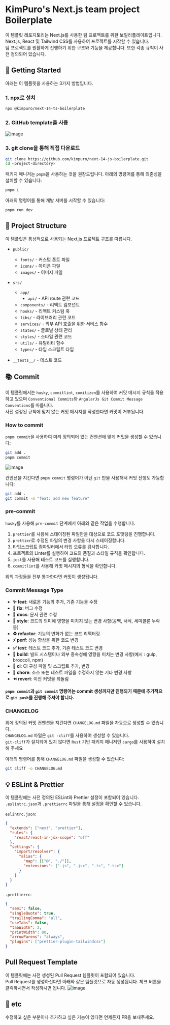# KimPuro's Next.js team project Boilerplate

이 템플릿 레포지토리는 Next.js를 사용한 팀 프로젝트를 위한 보일러플레이트입니다.  
Next.js, React 및 Tailwind CSS를 사용하여 프로젝트를 시작할 수 있습니다.  
팀 프로젝트를 원활하게 진행하기 위한 구조와 기능을 제공합니다. 또한 각종 규칙이 사전 정의되어 있습니다.

## 🚀 Getting Started

아래는 이 템플릿을 사용하는 3가지 방법입니다.

### 1. npx로 설치

```bash
npx @kimpuro/next-14-ts-boilerplate
```

### 2. GitHub template을 사용

![image](https://github.com/user-attachments/assets/b853c7e4-e3eb-495d-b16b-d6ebecaf5c9c)

### 3. git clone을 통해 직접 다운로드

```bash
git clone https://github.com/kimpuro/next-14-js-boilerplate.git
cd <project-directory>
```

패키지 매니저는 `pnpm`을 사용하는 것을 권장드립니다.
아래의 명령어를 통해 의존성을 설치할 수 있습니다:

```bash
pnpm i
```

아래의 명령어를 통해 개발 서버를 시작할 수 있습니다:

```bash
pnpm run dev
```

## 📁 Project Structure

이 템플릿은 통상적으로 사용되는 Next.js 프로젝트 구조를 따릅니다.

- `public/`

  - `fonts/` - 커스텀 폰트 파일
  - `icons/` - 아이콘 파일
  - `images/` - 이미지 파일

- `src/`

  - `app/`
    - `api/` - APi route 관련 코드
  - `components/` - 리액트 컴포넌트
  - `hooks/` - 리액트 커스텀 훅
  - `libs/` - 라이브러리 관련 코드
  - `services/` - 외부 API 호출을 위한 서비스 함수
  - `states/` - 글로벌 상태 관리
  - `styles/` - 스타일 관련 코드
  - `utils/` - 유틸리티 함수
  - `types/` - 타입 스크립트 타입

- `__tests__/` - 테스트 코드

## 📚 Commit

이 템플릿에서는 `husky`, `commitlint`, `comitizen`를 사용하여 커밋 메시지 규칙을 적용하고 있으며 `Conventional Commits`와 `AngularJs Git Commit Message Conventions`를 따릅니다.  
사전 설정된 규칙에 맞지 않는 커밋 메시지를 작성한다면 커밋이 거부됩니다.

### How to commit

`pnpm commit`을 사용하여 미리 정의되어 있는 컨벤션에 맞게 커밋을 생성할 수 있습니다:

```bash
git add .
pnpm commit
```

![image](https://github.com/user-attachments/assets/c70506b8-d800-4833-9b4b-fa0f78e12e05)

컨벤션을 지킨다면 `pnpm commit` 명령어가 아닌 `git` 만을 사용해서 커밋 진행도 가능합니다:

```bash
git add .
git commit -m "feat: add new feature"
```

### pre-commit

`husky`를 사용해 `pre-commit` 단계에서 아래와 같은 작업을 수행합니다.

1. `prettier`를 사용해 스테이징된 파일만을 대상으로 코드 포맷팅을 진행합니다.
2. `prettier`로 수정된 파일의 변경 사항을 다시 스테이징합니다.
3. 타입스크립트 컴파일러에서 타입 오류를 검사합니다.
4. 프로젝트의 Linter를 실행하여 코드의 품질과 스타일 규칙을 확인합니다.
5. `jest`를 사용해 테스트 코드를 실행합니다.
6. `commitlint`를 사용해 커밋 메시지의 형식을 확인합니다.

위의 과정들을 전부 통과한다면 커밋이 생성됩니다.

### Commit Message Type

- **✨ feat**: 새로운 기능의 추가, 기존 기능을 수정
- **🐛 fix**: 버그 수정
- **📝 docs**: 문서 관련 수정
- **🎨 style**: 코드의 의미에 영향을 미치지 않는 변경 사항(공백, 서식, 세미콜론 누락 등)
- **♻️ refactor**: 기능의 변화가 없는 코드 리팩터링
- **⚡ perf**: 성능 향상을 위한 코드 변경
- **✅ test**: 테스트 코드 추가, 기존 테스트 코드 변경
- **🔧 build**: 빌드 시스템이나 외부 종속성에 영향을 미치는 변경 사항(예시 : gulp, broccoli, npm)
- **👷 ci**: CI 구성 파일 및 스크립트 추가, 변경
- **🔨 chore**: 소스 또는 테스트 파일을 수정하지 않는 기타 변경 사항
- **⏪ revert**: 이전 커밋을 되돌림

**`pnpm commit`과 `git commit` 명령어는 commit 생성까지만 진행되기 때문에 추가적으로 `git push`를 진행해 주셔야 합니다.**

### CHANGELOG

위에 정의된 커밋 컨벤션을 지킨다면 `CHANGELOG.md` 파일을 자동으로 생성할 수 있습니다.  
`CHANGELOG.md` 파일은 `git -cliff`를 사용하여 생성할 수 있습니다.  
`git-cliff`가 설치되어 있지 않다면 `Rust` 기반 패키지 매니저인 `cargo`를 사용하여 설치해 주세요

아래의 명령어를 통해 `CHANGELOG.md` 파일을 생성할 수 있습니다:

```bash
git cliff -o CHANGELOG.md
```

## 💡 ESLint & Prettier

이 템플릿에는 사전 정의된 ESLint와 Prettier 설정이 포함되어 있습니다.  
`.eslintrc.json`과 `.prettierrc` 파일을 통해 설정을 확인할 수 있습니다.

`eslintrc.json`:

```json
{
  "extends": ["next", "prettier"],
  "rules": {
    "react/react-in-jsx-scope": "off"
  },
  "settings": {
    "import/resolver": {
      "alias": {
        "map": [["@", "./"]],
        "extensions": [".js", ".jsx", ".ts", ".tsx"]
      }
    }
  }
}
```

`.prettierrc`:

```json
{
  "semi": false,
  "singleQuote": true,
  "trailingComma": "all",
  "useTabs": false,
  "tabWidth": 2,
  "printWidth": 80,
  "arrowParens": "always",
  "plugins": ["prettier-plugin-tailwindcss"]
}
```

## Pull Request Template

이 템플릿에는 사전 생성된 Pull Request 템플릿이 포함되어 있습니다.  
Pull Request를 생성하신다면 아래와 같은 템플릿으로 자동 생성됩니다. 체크 버튼을 클릭하시면서 작성하시면 됩니다.
![image](https://github.com/user-attachments/assets/b7707f37-d3b4-47d9-b0d6-6f68ff581f83)

## 📝 etc

수정하고 싶은 부분이나 추가하고 싶은 기능이 있다면 언제든지 PR을 보내주세요.
